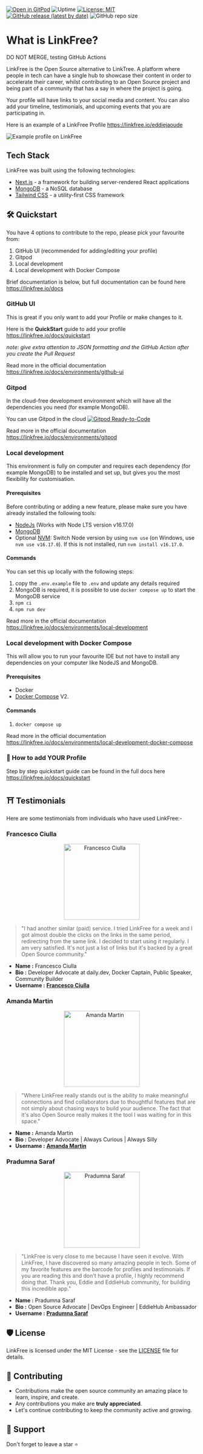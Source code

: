 [![Open in GitPod](https://img.shields.io/badge/Gitpod-Ready--to--Code-blue?logo=gitpod)](https://gitpod.io/#https://github.com/EddieHubCommunity/LinkFree) ![Uptime](https://img.shields.io/endpoint?url=https%3A%2F%2Fraw.githubusercontent.com%2FEddieHubCommunity%2Fmonitoring%2Fmaster%2Fapi%2Flink-free%2Fuptime.json) [![License: MIT](https://img.shields.io/badge/License-MIT-yellow.svg)](https://opensource.org/licenses/MIT) [![GitHub release (latest by date)](https://img.shields.io/github/v/release/EddieHubCommunity/LinkFree)](https://github.com/EddieHubCommunity/LinkFree/releases) ![GitHub repo size](https://img.shields.io/github/repo-size/EddieHubCommunity/LinkFree)

# What is LinkFree?

DO NOT MERGE, testing GitHub Actions

LinkFree is the Open Source alternative to LinkTree. A platform where people in tech can have a single hub to showcase their content in order to accelerate their career, whilst contributing to an Open Source project and being part of a community that has a say in where the project is going.

Your profile will have links to your social media and content. You can also add your timeline, testimonials, and upcoming events that you are participating in.

Here is an example of a LinkFree Profile https://linkfree.io/eddiejaoude

![Example profile on LinkFree](https://user-images.githubusercontent.com/51878265/211527055-d90f94f5-f6a9-44a7-be0f-905f5e45429e.png)

## Tech Stack

LinkFree was built using the following technologies:

- [Next.js](https://nextjs.org/) - a framework for building server-rendered React applications
- [MongoDB](https://www.mongodb.com/) - a NoSQL database
- [Tailwind CSS](https://tailwindcss.com/) - a utility-first CSS framework      
 

## 🛠️ Quickstart

You have 4 options to contribute to the repo, please pick your favourite from:

1. GitHub UI (recommended for adding/editing your profile)
2. Gitpod
3. Local development
4. Local development with Docker Compose

Brief documentation is below, but full documentation can be found here https://linkfree.io/docs

### GitHub UI

This is great if you only want to add your Profile or make changes to it.

Here is the **QuickStart** guide to add your profile https://linkfree.io/docs/quickstart

*note: give extra attention to JSON formatting and the GitHub Action after you create the Pull Request*

Read more in the official documentation https://linkfree.io/docs/environments/github-ui

### Gitpod

In the cloud-free development environment which will have all the dependencies you need (for example MongoDB).

You can use Gitpod in the cloud [![Gitpod Ready-to-Code](https://img.shields.io/badge/Gitpod-Ready--to--Code-blue?logo=gitpod)](https://gitpod.io/#https://github.com/EddieHubCommunity/LinkFree/)

Read more in the official documentation https://linkfree.io/docs/environments/gitpod 

### Local development

This environment is fully on computer and requires each dependency (for example MongoDB) to be installed and set up, but gives you the most flexibility for customisation.

#### Prerequisites

Before contributing or adding a new feature, please make sure you have already installed the following tools:

- [NodeJs](https://nodejs.org/en/download/) (Works with Node LTS version v16.17.0)
- [MongoDB](https://www.mongodb.com/home)
- Optional [NVM](https://github.com/nvm-sh/nvm): Switch Node version by using `nvm use` (on Windows, use `nvm use v16.17.0`). If this is not installed, run `nvm install v16.17.0`.

#### Commands

You can set this up locally with the following steps:

1. copy the `.env.example` file to `.env` and update any details required
1. MongoDB is required, it is possible to use `docker compose up` to start the MongoDB service
1. `npm ci`
1. `npm run dev`

Read more in the official documentation https://linkfree.io/docs/environments/local-development

### Local development with Docker Compose

This will allow you to run your favourite IDE but not have to install any dependencies on your computer like NodeJS and MongoDB.

#### Prerequisites

- Docker
- [Docker Compose](https://github.com/docker/compose) V2.

#### Commands

1. `docker compose up` 

Read more in the official documentation https://linkfree.io/docs/environments/local-development-docker-compose

### 🙂 How to add YOUR Profile

Step by step quickstart guide can be found in the full docs here https://linkfree.io/docs/quickstart

<!-- Testimonials STARTs Here -->

## ⛩️ Testimonials

Here are some testimonials from individuals who have used LinkFree:- 

<!-- Section 1 -->

### Francesco Ciulla

<p align="center">
  <img src="https://github.com/FrancescoXX.png" alt="Francesco Ciulla" width="200" height="200">
</p>

> "I had another similar (paid) service. I tried LinkFree for a week and  I got almost double the clicks on the links in the same period, redirecting from the same link. I decided to start using it regularly. I am very satisfied. It's not just a list of links but it's backed by a great Open Source community."

- **Name :** Francesco Ciulla
- **Bio :** Developer Advocate at daily.dev, Docker Captain, Public Speaker, Community Builder
- **Username :** <strong><a href="https://linkfree.io/FrancescoXX">Francesco Ciulla</a></strong>

<!-- Section 2 -->

### Amanda Martin

<p align="center">
  <img src="https://github.com/amandamartin-dev.png" alt="Amanda Martin" width="200" height="200">
</p>

> "Where LinkFree really stands out is the ability to make meaningful connections and find collaborators due to thoughtful features that are not simply about chasing ways to build your audience. The fact that it's also Open Source really makes it the tool I was waiting for in this space."

- **Name :** Amanda Martin
- **Bio :** Developer Advocate | Always Curious | Always Silly
- **Username :** <strong><a href="https://linkfree.io/amandamartin-dev">Amanda Martin</a></strong>

<!-- Section 3 -->

### Pradumna Saraf

<p align="center">
  <img src="https://github.com/Pradumnasaraf.png" alt="Pradumna Saraf" width="200" height="200">
</p>

> "LinkFree is very close to me because I have seen it evolve. With LinkFree, I have discovered so many amazing people in tech. Some of my favorite features are the barcode for profiles and testimonials. If you are reading this and don't have a profile, I highly recommend doing that. Thank you, Eddie and EddieHub community, for building this incredible app."

- **Name :** Pradumna Saraf
- **Bio :** Open Source Advocate | DevOps Engineer | EddieHub Ambassador
- **Username :** <strong><a href="https://linkfree.io/Pradumnasaraf">Pradumna Saraf</a></strong>

<!-- Testimonials ENDs Here -->

## 🛡️ License

LinkFree is licensed under the MIT License - see the [LICENSE](LICENSE) file for details.

## 🧰 Contributing

- Contributions make the open source community an amazing place to learn, inspire, and create.
- Any contributions you make are **truly appreciated**.
- Let's continue contributing to keep the community active and growing.

## 🙏 Support

Don't forget to leave a star ⭐️
